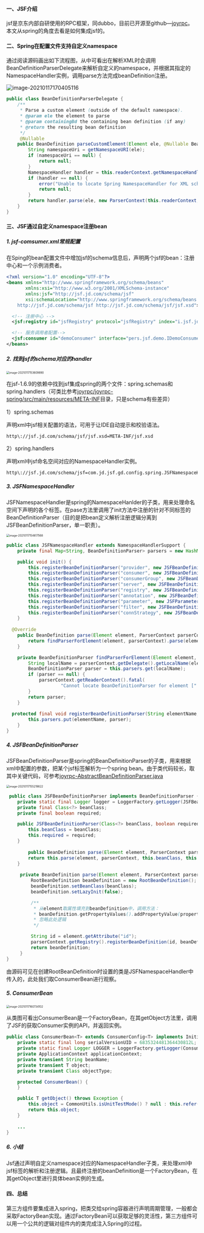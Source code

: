 #### 一、JSF介绍

jsf是京东内部自研使用的RPC框架，同dubbo，目前已开源至github—[joyrpc](https://github.com/joyrpc/joyrpc)。本文从spring的角度去看是如何集成jsf的。

#### 二、Spring在配置文件支持自定义namespace

通过阅读源码画出如下流程图，从中可看出在解析XML时会调用BeanDefinitionParserDelegate来解析自定义的namespace，并根据其指定的NamespaceHandler实例，调用parse方法完成beanDefinition注册。

![image-20210117170405116](../../../src/main/resources/picture/image-20210117170405116.png)

```java
public class BeanDefinitionParserDelegate {
	/**
	 * Parse a custom element (outside of the default namespace).
	 * @param ele the element to parse
	 * @param containingBd the containing bean definition (if any)
	 * @return the resulting bean definition
	 */
	 @Nullable
	public BeanDefinition parseCustomElement(Element ele, @Nullable BeanDefinition containingBd) {
		String namespaceUri = getNamespaceURI(ele);
		if (namespaceUri == null) {
			return null;
		}
		NamespaceHandler handler = this.readerContext.getNamespaceHandlerResolver().resolve(namespaceUri);
		if (handler == null) {
			error("Unable to locate Spring NamespaceHandler for XML schema namespace [" + namespaceUri + "]", ele);
			return null;
		}
		return handler.parse(ele, new ParserContext(this.readerContext, this, containingBd));
	}
}  
```



#### 三、JSF通过自定义namespace注册bean

##### 1. jsf-comsumer.xml常规配置

在Sping的bean配置文件中增加jsf的schema信息后，声明两个jsf的bean：注册中心和一个示例消费者。

```xml
<?xml version="1.0" encoding="UTF-8"?>
<beans xmlns="http://www.springframework.org/schema/beans"
	   xmlns:xsi="http://www.w3.org/2001/XMLSchema-instance"
	   xmlns:jsf="http://jsf.jd.com/schema/jsf"
	   xsi:schemaLocation="http://www.springframework.org/schema/beans http://www.springframework.org/schema/beans/spring-beans.xsd
    http://jsf.jd.com/schema/jsf http://jsf.jd.com/schema/jsf/jsf.xsd">

  <!-- 注册中心 -->
  <jsf:registry id="jsfRegistry" protocol="jsfRegistry" index="i.jsf.jd.com" />

  <!-- 服务调用者配置-->
  <jsf:consumer id="demoConsumer" interface="pers.jsf.demo.IDemoConsumer" protocol="jsf" alias="demo" />
</beans>
```

##### 2. 找到jsf的schema对应的handler

<img src="../../../src/main/resources/picture/image-20210117153609890.png" alt="image-20210117153609890" style="zoom:50%;" />

在jsf-1.6.9的依赖中找到jsf集成spring的两个文件：spring.schemas和spring.handlers（可类比参考[joyrpc/joyrpc-spring/src/main/resources/META-INF](https://github.com/joyrpc/joyrpc/tree/master/joyrpc-spring/src/main/resources/META-INF)目录，只是schema有些差异）

1）spring.schemas

声明xml中jsf相关配置的语法，可用于让IDE自动提示和校验语法。

```properties
http\://jsf.jd.com/schema/jsf/jsf.xsd=META-INF/jsf.xsd
```

2）spring.handlers

声明xml中jsf命名空间对应的NamespaceHandler实例。

```properties
http\://jsf.jd.com/schema/jsf=com.jd.jsf.gd.config.spring.JSFNamespaceHandler
```

##### 3. JSFNamespaceHandler

JSFNamespaceHandler是spring的NamespaceHanlder的子类，用来处理命名空间下声明的各个标签。在pase方法里调用了init方法中注册的针对不同标签的BeanDefinitionParser（目的是把bean定义解析注册逻辑分离到JSFBeanDefinitionParser，单一职责）。

<img src="../../../src/main/resources/picture/image-20210117154617568.png" alt="image-20210117154617568" style="zoom:50%;" />

```java
public class JSFNamespaceHandler extends NamespaceHandlerSupport {
  	private final Map<String, BeanDefinitionParser> parsers = new HashMap<String, BeanDefinitionParser>();

    public void init() {
        this.registerBeanDefinitionParser("provider", new JSFBeanDefinitionParser(ProviderBean.class, true));
        this.registerBeanDefinitionParser("consumer", new JSFBeanDefinitionParser(ConsumerBean.class, true));
        this.registerBeanDefinitionParser("consumerGroup", new JSFBeanDefinitionParser(ConsumerGroupBean.class, true));
        this.registerBeanDefinitionParser("server", new JSFBeanDefinitionParser(ServerBean.class, true));
        this.registerBeanDefinitionParser("registry", new JSFBeanDefinitionParser(RegistryConfig.class, true));
        this.registerBeanDefinitionParser("annotation", new JSFBeanDefinitionParser(AnnotationBean.class, true));
        this.registerBeanDefinitionParser("parameter", new JSFParameterDefinitionParser(ParameterConfig.class));
        this.registerBeanDefinitionParser("filter", new JSFBeanDefinitionParser(FilterBean.class, true));
        this.registerBeanDefinitionParser("connStrategy", new JSFBeanDefinitionParser(ConnStrategyBean.class, true));
    }
	
  @Override
	public BeanDefinition parse(Element element, ParserContext parserContext) {
		return findParserForElement(element, parserContext).parse(element, parserContext);
	}

	private BeanDefinitionParser findParserForElement(Element element, ParserContext parserContext) {
		String localName = parserContext.getDelegate().getLocalName(element);
		BeanDefinitionParser parser = this.parsers.get(localName);
		if (parser == null) {
			parserContext.getReaderContext().fatal(
					"Cannot locate BeanDefinitionParser for element [" + localName + "]", element);
		}
		return parser;
	}
  
  protected final void registerBeanDefinitionParser(String elementName, BeanDefinitionParser parser) {
		this.parsers.put(elementName, parser);
	}
}
```



##### 4. JSFBeanDefinitionParser

JSFBeanDefinitionParser是spring的BeanDefinitionParser的子类，用来根据xml中配置的参数，把某个jsf标签解析为一个spring bean。由于类代码较长，取其中关键代码，可参考[joyrpc-AbstractBeanDefinitionParser.java](https://github.com/joyrpc/joyrpc/blob/master/joyrpc-spring/src/main/java/io/joyrpc/spring/schema/AbstractBeanDefinitionParser.java)

<img src="../../../src/main/resources/picture/image-20210117155219822.png" alt="image-20210117155219822" style="zoom:50%;" />

```java
 public class JSFBeanDefinitionParser implements BeanDefinitionParser {
    private static final Logger logger = LoggerFactory.getLogger(JSFBeanDefinitionParser.class);
    private final Class<?> beanClass;
    private final boolean required;

    public JSFBeanDefinitionParser(Class<?> beanClass, boolean required) {
        this.beanClass = beanClass;
        this.required = required;
    }
   
		public BeanDefinition parse(Element element, ParserContext parserContext) {
        return this.parse(element, parserContext, this.beanClass, this.required);
    }
   
     private BeanDefinition parse(Element element, ParserContext parserContext, Class<?> beanClass, boolean requireId) {
         RootBeanDefinition beanDefinition = new RootBeanDefinition();
         beanDefinition.setBeanClass(beanClass);
         beanDefinition.setLazyInit(false);

         /** 
		  *	从element取属性填充到beanDefinition中，调用方法：
		  *	beanDefinition.getPropertyValues().addPropertyValue(property, value);
		  * 忽略此处逻辑
		  */ 

         String id = element.getAttribute("id");
         parserContext.getRegistry().registerBeanDefinition(id, beanDefinition);
         return beanDefinition;
     }
}
```

由源码可见在创建RootBeanDefinition时设置的类是JSFNamespaceHandler中传入的，此处我们取ConsumerBean进行观察。

##### 5. ConsumerBean

<img src="../../../src/main/resources/picture/image-20210117160734102.png" alt="image-20210117160734102" style="zoom: 50%;" />

从类图可看出ConsumerBean是一个FactoryBean，在其getObject方法里，调用了JSF的获取Consumer实例的API，并返回实例。

```java
public class ConsumerBean<T> extends ConsumerConfig<T> implements InitializingBean, FactoryBean, ApplicationContextAware, DisposableBean, BeanNameAware {
    private static final long serialVersionUID = 6835324481364430812L;
    private static final Logger LOGGER = LoggerFactory.getLogger(ConsumerBean.class);
    private ApplicationContext applicationContext;
    private transient String beanName;
    private transient T object;
    private transient Class objectType;

    protected ConsumerBean() {
    }

    public T getObject() throws Exception {
        this.object = CommonUtils.isUnitTestMode() ? null : this.refer();
        return this.object;
    }
  
  	...
}
```

##### 6. 小结

Jsf通过声明自定义namespace对应的NamespaceHandler子类，来处理xml中jsf标签的解析和注册逻辑。且最终注册的beanDefinition是一个FactoryBean，在其getObject里进行具体bean实例的生成。

#### 四、总结

第三方组件要集成进入spring，把类交给spring容器进行声明周期管理，一般都会采取FactoryBean实现。通过FactoryBean可以获取足够的灵活性，第三方组件可以用一个公共的逻辑对组件内的类完成注入Spring的过程。